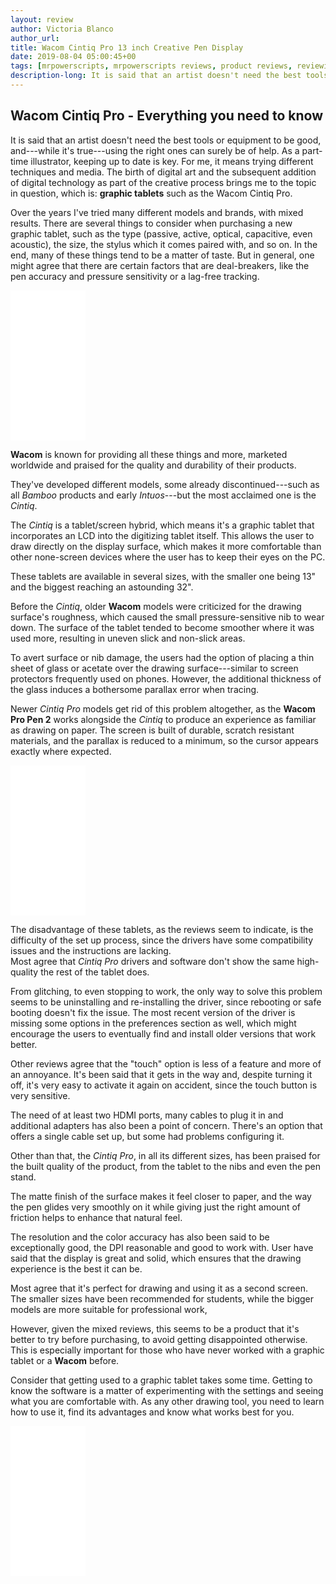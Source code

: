 ```yaml
---
layout: review
author: Victoria Blanco
author_url:
title: Wacom Cintiq Pro 13 inch Creative Pen Display
date: 2019-08-04 05:00:45+00
tags: [mrpowerscripts, mrpowerscripts reviews, product reviews, reviewing amazon products, amazon product]
description-long: It is said that an artist doesn't need the best tools or equipment to be good, and---while it's true---using the right ones can surely be of help. As a part-time illustrator, keeping up to date is key. For me, it means trying different techniques and media. The birth of digital art and the subsequent addition of digital technology as part of the creative process brings me to the topic in question, which is graphic tablets such as the Wacom Cintiq Pro. Over the years I've tried many different models and brands, with mixed results. There are several things to consider when purchasing a new graphic tablet, such as the type (passive, active, optical, capacitive, even acoustic), the size, the stylus which it comes paired with, and so on. In the end, many of these things tend to be a matter of taste. But in general, one might agree that there are certain factors that are deal-breakers, like the pen accuracy and pressure sensitivity or a lag-free tracking.
---
```


## Wacom Cintiq Pro - Everything you need to know
It is said that an artist doesn't need the best tools or equipment to be good, and---while it's true---using the right ones can surely be of help. As a part-time illustrator, keeping up to date is key. For me, it means trying different techniques and media. The birth of digital art and the subsequent addition of digital technology as part of the creative process brings me to the topic in question, which is: **graphic tablets** such as the Wacom Cintiq Pro.

Over the years I've tried many different models and brands, with mixed results. There are several things to consider when purchasing a new graphic tablet, such as the type (passive, active, optical, capacitive, even acoustic), the size, the stylus which it comes paired with, and so on. In the end, many of these things tend to be a matter of taste. But in general, one might agree that there are certain factors that are deal-breakers, like the pen accuracy and pressure sensitivity or a lag-free tracking.

<iframe style="width:120px;height:240px;" marginwidth="0" marginheight="0" scrolling="no" frameborder="0" src="//ws-na.amazon-adsystem.com/widgets/q?ServiceVersion=20070822&OneJS=1&Operation=GetAdHtml&MarketPlace=US&source=ss&ref=as_ss_li_til&ad_type=product_link&tracking_id=mrpowerscript-20&language=en_US&marketplace=amazon&region=US&placement=B07CTPPRB8&asins=B07CTPPRB8&linkId=1add23e2f0cc4810b5715b2b7824332b&show_border=true&link_opens_in_new_window=true"></iframe>

**Wacom** is known for providing all these things and more, marketed worldwide and praised for the quality and durability of their products.

They've developed different models, some already discontinued---such as all *Bamboo* products and early *Intuos*---but the most acclaimed one is the *Cintiq*.

The *Cintiq* is a tablet/screen hybrid, which means it's a graphic tablet that incorporates an LCD into the digitizing tablet itself. This allows the user to draw directly on the display surface, which makes it more comfortable than other none-screen devices where the user has to keep their eyes on the PC.

These tablets are available in several sizes, with the smaller one being 13" and the biggest reaching an astounding 32".

Before the *Cintiq*, older **Wacom** models were criticized for the drawing surface's roughness, which caused the small pressure-sensitive nib to wear down. The surface of the tablet tended to become smoother where it was used more, resulting in uneven slick and non-slick areas.

To avert surface or nib damage, the users had the option of placing a thin sheet of glass or acetate over the drawing surface---similar to screen protectors frequently used on phones. However, the additional thickness of the glass induces a bothersome parallax error when tracing.

Newer *Cintiq Pro* models get rid of this problem altogether, as the **Wacom Pro Pen 2** works alongside the *Cintiq* to produce an experience as familiar as drawing on paper. The screen is built of durable, scratch resistant materials, and the parallax is reduced to a minimum, so the cursor appears exactly where expected.

<iframe style="width:120px;height:240px;" marginwidth="0" marginheight="0" scrolling="no" frameborder="0" src="//ws-na.amazon-adsystem.com/widgets/q?ServiceVersion=20070822&OneJS=1&Operation=GetAdHtml&MarketPlace=US&source=ss&ref=as_ss_li_til&ad_type=product_link&tracking_id=mrpowerscript-20&language=en_US&marketplace=amazon&region=US&placement=B07CTPPRB8&asins=B07CTPPRB8&linkId=1add23e2f0cc4810b5715b2b7824332b&show_border=true&link_opens_in_new_window=true"></iframe>

The disadvantage of these tablets, as the reviews seem to indicate, is the difficulty of the set up process, since the drivers have some compatibility issues and the instructions are lacking.  
Most agree that *Cintiq Pro* drivers and software don't show the same high-quality the rest of the tablet does.

From glitching, to even stopping to work, the only way to solve this problem seems to be uninstalling and re-installing the driver, since rebooting or safe booting doesn't fix the issue. The most recent version of the driver is missing some options in the preferences section as well, which might encourage the users to eventually find and install older versions that work better.

Other reviews agree that the "touch" option is less of a feature and more of an annoyance. It's been said that it gets in the way and, despite turning it off, it's very easy to activate it again on accident, since the touch button is very sensitive.

The need of at least two HDMI ports, many cables to plug it in and additional adapters has also been a point of concern. There's an option that offers a single cable set up, but some had problems configuring it.
  
Other than that, the *Cintiq Pro*, in all its different sizes, has been praised for the built quality of the product, from the tablet to the nibs and even the pen stand.

The matte finish of the surface makes it feel closer to paper, and the way the pen glides very smoothly on it while giving just the right amount of friction helps to enhance that natural feel.  

The resolution and the color accuracy has also been said to be exceptionally good, the DPI reasonable and good to work with. User have said that the display is great and solid, which ensures that the drawing experience is the best it can be.

Most agree that it's perfect for drawing and using it as a second screen. The smaller sizes have been recommended for students, while the bigger models are more suitable for professional work,

However, given the mixed reviews, this seems to be a product that it's better to try before purchasing, to avoid getting disappointed otherwise. This is especially important for those who have never worked with a graphic tablet or a **Wacom** before.

Consider that getting used to a graphic tablet takes some time. Getting to know the software is a matter of experimenting with the settings and seeing what you are comfortable with. As any other drawing tool, you need to learn how to use it, find its advantages and know what works best for you.

<iframe style="width:120px;height:240px;" marginwidth="0" marginheight="0" scrolling="no" frameborder="0" src="//ws-na.amazon-adsystem.com/widgets/q?ServiceVersion=20070822&OneJS=1&Operation=GetAdHtml&MarketPlace=US&source=ss&ref=as_ss_li_til&ad_type=product_link&tracking_id=mrpowerscript-20&language=en_US&marketplace=amazon&region=US&placement=B07CTPPRB8&asins=B07CTPPRB8&linkId=1add23e2f0cc4810b5715b2b7824332b&show_border=true&link_opens_in_new_window=true"></iframe>
